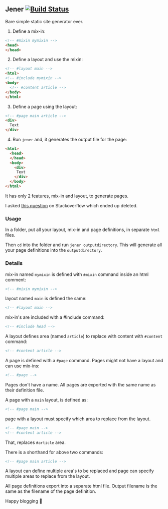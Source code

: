 ## Jener [![Build Status](https://travis-ci.com/eguneys/jener.svg?branch=master)](https://travis-ci.com/eguneys/jener)

Bare simple static site generator ever.

1. Define a mix-in:

```html
<!-- #mixin mymixin -->
<head>
</head>
```

2. Define a layout and use the mixin:

```html
<!-- #layout main -->
<html>
<!-- #include mymixin -->
<body>
  <!-- #content article -->
</body>
</html>
```

3. Define a page using the layout:

```html
<!-- #page main article -->
<div>
  Text
</div>
```

4. Run `jener` and, it generates the output file for the page:

```html
<html>
  <head>
  </head>
  <body>
    <div>
     Text
    </div>
  </body>
</html>
```

It has only 2 features, mix-in and layout, to generate pages.

I asked [this question](https://stackoverflow.com/questions/63865108/how-to-code-a-simple-static-page-generator) on Stackoverflow which ended up deleted.

### Usage

In a folder, put all your layout, mix-in and page definitions, in separate `html` files.

Then `cd` into the folder and run `jener outputdirectory`. This will generate all your page definitions into the `outputdirectory`.

### Details

mix-in named `mymixin` is defined with `#mixin` command inside an html comment:
```html
<!-- #mixin mymixin -->
```
layout named `main` is defined the same:
```html
<!-- #layout main -->
```
mix-in's are included with a #include command:
```html
<!-- #include head -->
```
A layout defines area (named `article`) to replace with content with `#content` command:
```html
<!-- #content article -->
```

A page is defined with a `#page` command. Pages might not have a layout and can use mix-ins:
```html
<!-- #page -->
```

Pages don't have a name. All pages are exported with the same name as their definition file.

A page with a `main` layout, is defined as:
```html
<!-- #page main -->
```
page with a layout must specify which area to replace from the layout.
```html
<!-- #page main -->
<!-- #content article -->
```
That, replaces `#article` area.

There is a shorthand for above two commands:
```html
<!-- #page main article -->
```

A layout can define multiple area's to be replaced and page can specify multiple areas to replace from the layout.

All page definitions export into a separate html file.
Output filename is the same as the filename of the page definition.

Happy blogging 💙
